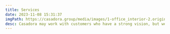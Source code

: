 ```yaml
---
title: Services
date: 2023-11-08 15:31:37
imgPath: https://casadora.group/media/images/1-office_interior-2.original.jpg
desc: Casadora may work with customers who have a strong vision, but we are also honored to guide others through the design process and help them to formulate their own aesthetic as we go.
---
```

